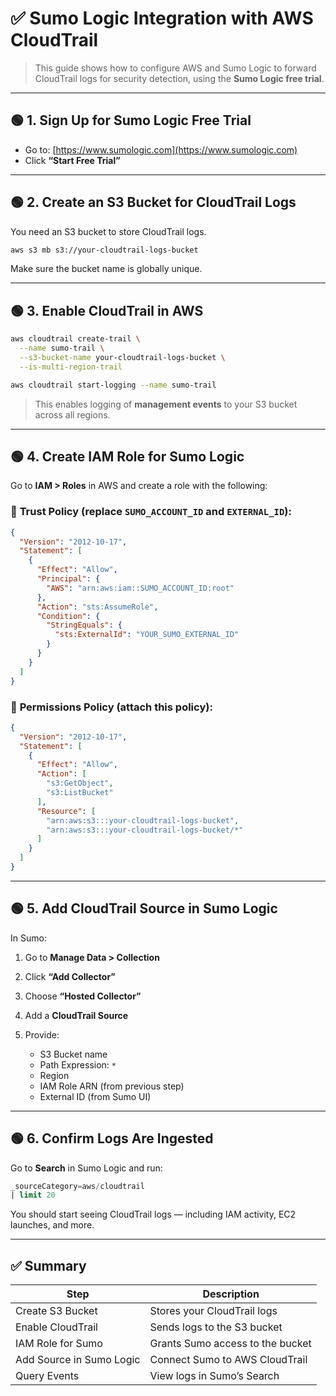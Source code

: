 # ✅ Sumo Logic Integration with AWS CloudTrail

> This guide shows how to configure AWS and Sumo Logic to forward CloudTrail logs for security detection, using the **Sumo Logic free trial**.

---

## 🟢 1. Sign Up for Sumo Logic Free Trial

- Go to: [https://www.sumologic.com](https://www.sumologic.com)
- Click **“Start Free Trial”**


---

## 🟢 2. Create an S3 Bucket for CloudTrail Logs

You need an S3 bucket to store CloudTrail logs.

```bash
aws s3 mb s3://your-cloudtrail-logs-bucket
````

Make sure the bucket name is globally unique.

---

## 🟢 3. Enable CloudTrail in AWS

```bash
aws cloudtrail create-trail \
  --name sumo-trail \
  --s3-bucket-name your-cloudtrail-logs-bucket \
  --is-multi-region-trail

aws cloudtrail start-logging --name sumo-trail
```

> This enables logging of **management events** to your S3 bucket across all regions.

---

## 🟢 4. Create IAM Role for Sumo Logic

Go to **IAM > Roles** in AWS and create a role with the following:

### 📌 **Trust Policy** (replace `SUMO_ACCOUNT_ID` and `EXTERNAL_ID`):

```json
{
  "Version": "2012-10-17",
  "Statement": [
    {
      "Effect": "Allow",
      "Principal": {
        "AWS": "arn:aws:iam::SUMO_ACCOUNT_ID:root"
      },
      "Action": "sts:AssumeRole",
      "Condition": {
        "StringEquals": {
          "sts:ExternalId": "YOUR_SUMO_EXTERNAL_ID"
        }
      }
    }
  ]
}
```

### 📌 **Permissions Policy** (attach this policy):

```json
{
  "Version": "2012-10-17",
  "Statement": [
    {
      "Effect": "Allow",
      "Action": [
        "s3:GetObject",
        "s3:ListBucket"
      ],
      "Resource": [
        "arn:aws:s3:::your-cloudtrail-logs-bucket",
        "arn:aws:s3:::your-cloudtrail-logs-bucket/*"
      ]
    }
  ]
}
```

---

## 🟢 5. Add CloudTrail Source in Sumo Logic

In Sumo:

1. Go to **Manage Data > Collection**
2. Click **“Add Collector”**
3. Choose **“Hosted Collector”**
4. Add a **CloudTrail Source**
5. Provide:

   * S3 Bucket name
   * Path Expression: `*`
   * Region
   * IAM Role ARN (from previous step)
   * External ID (from Sumo UI)

---

## 🟢 6. Confirm Logs Are Ingested

Go to **Search** in Sumo Logic and run:

```sql
_sourceCategory=aws/cloudtrail
| limit 20
```

You should start seeing CloudTrail logs — including IAM activity, EC2 launches, and more.

---

## ✅ Summary

| Step                     | Description                      |
| ------------------------ | -------------------------------- |
| Create S3 Bucket         | Stores your CloudTrail logs      |
| Enable CloudTrail        | Sends logs to the S3 bucket      |
| IAM Role for Sumo        | Grants Sumo access to the bucket |
| Add Source in Sumo Logic | Connect Sumo to AWS CloudTrail   |
| Query Events             | View logs in Sumo’s Search       |
